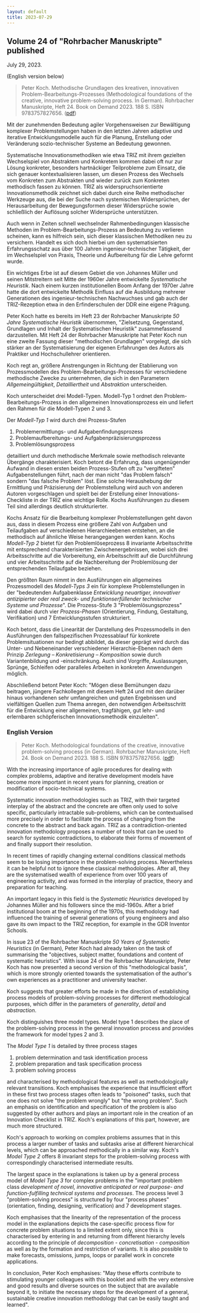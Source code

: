 ```yaml
---
layout: default
title: 2023-07-29
---
```


## Volume 24 of "Rohrbacher Manuskripte" published  

July 29, 2023.

(English version below)

> Peter Koch. Methodische Grundlagen des kreativen, innovativen
> Problem-Bearbeitungs-Prozesses (Methodological foundations of the creative,
> innovative problem-solving process. In German). Rohrbacher Manuskripte,
> Heft 24. Book on Demand 2023. 188 S. ISBN 9783757827656.
> ([pdf](http://www.rohrbacher-kreis.de/RohrbacherManuskripte-24.pdf))

Mit der zunehmenden Bedeutung agiler Vorgehensweisen zur Bewältigung komplexer
Problemstellungen haben in den letzten Jahren adaptive und iterative
Entwicklungsmodelle auch für die Planung, Erstellung oder Veränderung
sozio-technischer Systeme an Bedeutung gewonnen.  

Systematische Innovationsmethodiken wie etwa TRIZ mit ihrem gezielten
Wechselspiel von Abstraktem und Konkretem kommen dabei oft nur zur Lösung
konkreter, besonders hartnäckiger Teilprobleme zum Einsatz, die sich genauer
kontextualisieren lassen, um diesen Prozess des Wechsels vom Konkreten zum
Abstrakten und wieder zurück zum Konkreten methodisch fassen zu können. TRIZ
als widerspruchsorientierte Innovationsmethodik zeichnet sich dabei durch eine
Reihe methodischer Werkzeuge aus, die bei der Suche nach systemischen
Widersprüchen, der Herausarbeitung der Bewegungsformen dieser Widersprüche
sowie schließlich der Auflösung solcher Widersprüche unterstützen.

Auch wenn in Zeiten schnell wechselnder Rahmenbedingungen klassische Methoden
im Problem-Bearbeitungs-Prozess an Bedeutung zu verlieren scheinen, kann es
hilfreich sein, sich dieser klassischen Methodiken neu zu versichern. Handelt
es sich doch hierbei um den systematisierten Erfahrungsschatz aus über 100
Jahren ingenieur-technischer Tätigkeit, der im Wechselspiel von Praxis,
Theorie und Aufbereitung für die Lehre geformt wurde.

Ein wichtiges Erbe ist auf diesem Gebiet die von Johannes Müller und seinen
Mitstreitern seit Mitte der 1960er Jahre entwickelte _Systematische
Heuristik_.  Nach einem kurzen institutionellen Boom Anfang der 1970er Jahre
hatte die dort entwickelte Methodik Einfluss auf die Ausbildung mehrerer
Generationen des ingenieur-technischen Nachwuchses und gab auch der
TRIZ-Rezeption etwa in den Erfinderschulen der DDR eine eigene Prägung.

Peter Koch hatte es bereits im Heft 23 der Rohrbacher Manuskripte _50 Jahre
Systematische Heuristik_ übernommen, "Zielsetzung, Gegenstand, Grundlagen und
Inhalt der Systematischen Heuristik" zusammefassend darzustellen.  Mit Heft 24
der Rohrbacher Manuskripte hat Peter Koch nun eine zweite Fassung dieser
"methodischen Grundlagen" vorgelegt, die sich stärker an der Systematisierung
der eigenen Erfahrungen des Autors als Praktiker und Hochschullehrer
orientieren.

Koch regt an, größere Anstrengungen in Richtung der Etablierung von
Prozessmodellen des Problem-Bearbeitungs-Prozesses für verschiedene
methodische Zwecke zu unternehmen, die sich in den Parametern
_Allgemeingültigkeit_, _Detailliertheit_ und _Abstraktion_
unterscheiden.

Koch unterscheidet drei Modell-Typen. Modell-Typ 1 ordnet den
Problem-Bearbeitungs-Prozess in den allgemeinen Innovationsprozess ein und
liefert den Rahmen für die Modell-Typen 2 und 3.

Der _Modell-Typ 1_ wird durch drei Prozess-Stufen

1. Problemermittlungs- und Aufgabenfindungsprozess
2. Problemaufbereitungs- und Aufgabenpräzisierungsprozess
3. Problemlösungsprozess

detailliert und durch methodische Merkmale sowie methodisch relevante
Übergänge charakterisiert. Koch betont die Erfahrung, dass ungenügender
Aufwand in diesen ersten beiden Prozess-Stufen oft zu "vergifteten"
Aufgabenstellungen führt, nach der man nicht "das Problem falsch" sondern "das
falsche Problem" löst.  Eine solche Heraushebung der Ermittlung und
Präzisierung der Problemstellung wird auch von anderen Autoren vorgeschlagen
und spielt bei der Erstellung einer Innovations-Checkliste in der TRIZ eine
wichtige Rolle. Kochs Ausführungen zu diesem Teil sind allerdings deutlich
strukturierter.

Kochs Ansatz für die Bearbeitung komplexer Problemstellungen geht davon aus,
dass in diesem Prozess eine größere Zahl von Aufgaben und Teilaufgaben auf
verschiedenen Hierarchieebenen entstehen, an die methodisch auf ähnliche Weise
herangegangen werden kann. Kochs _Modell-Typ 2_ bietet für den
Problemlöseprozess 8 invariante Arbeitsschritte mit entsprechend
charakterisierten Zwischenergebnissen, wobei sich drei Arbeitsschritte auf die
Vorbereitung, ein Arbeitsschritt auf die Durchführung und vier Arbeitsschritte
auf die Nachbereitung der Problemlösung der entsprechenden Teilaufgabe
beziehen.

Den größten Raum nimmt in den Ausführungen ein allgemeines Prozessmodell des
_Modell-Typs 3_ ein für komplexe Problemstellungen in der "bedeutenden
Aufgabenklasse _Entwicklung neuartiger, innovativer antizipierter oder real
zweck- und funktionserfüllender technischer Systeme und Prozesse_".   Die
Prozess-Stufe 3 "Problemlösungsprozess" wird dabei durch vier
_Prozess-Phasen_ (Orientierung, Findung, Gestaltung, Verifikation) und 7
Entwicklungsstufen strukturiert.

Koch betont, dass die Linearität der Darstellung des Prozessmodells in den
Ausführungen den fallspezifischen Prozessablauf für konkrete
Problemsituationen nur bedingt abbildet, da dieser geprägt wird durch das
Unter- und Nebeneinander verschiedener Hierarchie-Ebenen nach dem Prinzip
_Zerlegung &ndash; Konkretisierung &ndash; Komposition_ sowie durch
Variantenbildung und -einschränkung. Auch sind Vorgriffe, Auslassungen,
Sprünge, Schleifen oder paralleles Arbeiten in konkreten Anwendungen möglich.

Abschließend betont Peter Koch: "Mögen diese Bemühungen dazu beitragen,
jüngere Fachkollegen mit diesem Heft 24 und mit den darüber hinaus vorhandenen
sehr umfangreichen und guten Ergebnissen und vielfältigen Quellen zum Thema
anregen, den notwendigen Arbeitsschritt für die Entwicklung einer allgemeinen,
tragfähigen, gut lehr- und erlernbaren schöpferischen Innovationsmethodik
einzuleiten".

### English Version

> Peter Koch. Methodological foundations of the creative, innovative
> problem-solving process (in German). Rohrbacher Manuskripte, Heft 24. Book
> on Demand 2023. 188 S. ISBN 9783757827656.
> ([pdf](http://www.rohrbacher-kreis.de/RohrbacherManuskripte-24.pdf))


With the increasing importance of agile procedures for dealing with complex
problems, adaptive and iterative development models have become more important
in recent years for planning, creation or modification of socio-technical
systems.

Systematic innovation methodologies such as TRIZ, with their targeted
interplay of the abstract and the concrete are often only used to solve
specific, particularly intractable sub-problems, which can be contextualised
more precisely in order to facilitate the process of changing from the
concrete to the abstract and back again. TRIZ as a contradiction-oriented
innovation methodology proposes a number of tools that can be used to search
for systemic contradictions, to elaborate their forms of movement of and
finally support their resolution.

In recent times of rapidly changing external conditions classical methods seem
to be losing importance in the problem-solving process. Nevertheless it can be
helpful not to ignore these classical methodologies. After all, they are the
systematised wealth of experience from over 100 years of engineering activity,
and was formed in the interplay of practice, theory and preparation for
teaching.

An important legacy in this field is the _Systematic Heuristics_ developed
by Johannes Müller and his followers since the mid-1960s.  After a brief
institutional boom at the beginning of the 1970s, this methodology had
influenced the training of several generations of young engineers and also
gave its own impact to the TRIZ reception, for example in the GDR Inventor
Schools.

In issue 23 of the Rohrbacher Manuskripte _50 Years of Systematic
Heuristics_ (in German), Peter Koch had already taken on the task of
summarising the "objectives, subject matter, foundations and content of
systematic heuristics".  With issue 24 of the Rohrbacher Manuskripte, Peter
Koch has now presented a second version of this "methodological basis", which
is more strongly oriented towards the systematisation of the author's own
experiences as a practitioner and university teacher.

Koch suggests that greater efforts be made in the direction of establishing
process models of problem-solving processes for different methodological
purposes, which differ in the parameters of _generality_, _detail_ and
_abstraction_.

Koch distinguishes three model types. Model type 1 describes the place of the
problem-solving process in the general innovation process and provides the
framework for model types 2 and 3.

The _Model Type 1_ is detailed by three process stages

1. problem determination and task identification process
2. problem preparation and task specification process
3. problem solving process

and characterised by methodological features as well as methodologically
relevant transitions. Koch emphasises the experience that insufficient effort
in these first two process stages often leads to "poisoned" tasks, such that
one does not solve "the problem wrongly" but "the wrong problem".  Such an
emphasis on identification and specification of the problem is also suggested
by other authors and plays an important role in the creation of an Innovation
Checklist in TRIZ. Koch's explanations of this part, however, are much more
structured.

Koch's approach to working on complex problems assumes that in this process a
larger number of tasks and subtasks arise at different hierarchical levels,
which can be approached methodically in a similar way. Koch's _Model Type 2_
offers 8 invariant steps for the problem-solving process with correspondingly
characterised intermediate results.

The largest space in the explanations is taken up by a general process model
of _Model Type 3_ for complex problems in the "important problem class 
_development of novel, innovative anticipated or real purpose- and
function-fulfilling technical systems and processes_. The process level 3
"problem-solving process" is structured by four "process phases" (orientation,
finding, designing, verification) and 7 development stages.

Koch emphasises that the linearity of the representation of the process model
in the explanations depicts the case-specific process flow for concrete
problem situations to a limited extent only, since this is characterised by
entering in and returning from different hierarchy levels according to the
principle of _decomposition - concretisation - composition_ as well as by the
formation and restriction of variants. It is also possible to make forecasts,
omissions, jumps, loops or parallel work in concrete applications.

In conclusion, Peter Koch emphasises: "May these efforts contribute to
stimulating younger colleagues with this booklet and with the very extensive
and good results and diverse sources on the subject that are available beyond
it, to initiate the necessary steps for the development of a general,
sustainable creative innovation methodology that can be easily taught and
learned".
